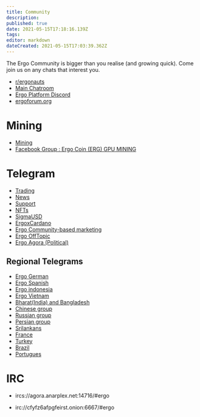 ```yaml
---
title: Community
description: 
published: true
date: 2021-05-15T17:18:16.139Z
tags: 
editor: markdown
dateCreated: 2021-05-15T17:03:39.362Z
---
```


The Ergo Community is bigger than you realise (and growing quick). Come join us on any chats that interest you.

- [r/ergonauts](https://reddit.com/r/ergonauts)
- [Main Chatroom](https://t.me/ergoplatform)
- [Ergo Platform Discord](https://discord.gg/7kWWQeMCwe)
- [ergoforum.org](https://ergoforum.org)


# Mining
- [Mining](https://t.me/ergo_mining)
- [Facebook Group : Ergo Coin (ERG) GPU MINING](https://www.facebook.com/groups/779328612722261/)

# Telegram 




- [Trading](https://t.me/ERGtrading)
- [News](https://t.me/ergo_news)
- [Support](https://t.me/ergosupport)
- [NFTs](https://t.me/ergo_nft_trading)
- [SigmaUSD](https://t.me/SigmaUSD)
- [ErgoxCardano](https://t.me/ERGOxCARDANO)
- [Ergo Community-based marketing](https://t.me/ErgoSocials)
- [Ergo OffTopic](https://t.me/ErgoOfftopic)
- [Ergo Agora (Political)](https://t.me/ErgoAgora)


## Regional Telegrams

- [Ergo German](https://t.me/ergoplatform_german)
- [Ergo Spanish](https://t.me/ergoplatform_ES)
- [Ergo indonesia](https://t.me/Ergo_Indonesian)
- [Ergo Vietnam](https://t.me/ErgoPlatform_Vietnam)
- [Bharat(India) and Bangladesh](https://t.me/ergoplatform_bangla_hindi)
- [Chinese group](https://t.me/ergoplatform_CH)
- [Russian group](https://t.me/ergoplatformru)
- [Persian group](https://t.me/ergoplatform_IR)
- [Srilankans](https://t.me/ergoplatform_sl)
- [France](https://t.me/ergofrance)
- [Turkey](https://t.me/ergoplatform_tr)
- [Brazil](https://t.me/ergobrazil)
- [Portugues](https://t.me/ErgoPortuguese)


# IRC

- ircs://agora.anarplex.net:14716/#ergo

- irc://cfyfz6afpgfeirst.onion:6667/#ergo

